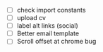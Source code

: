 * [ ] check import constants
* [ ] upload cv
* [ ] label alt links (social)
* [ ] Better email template
* [ ] Scroll offset at chrome bug